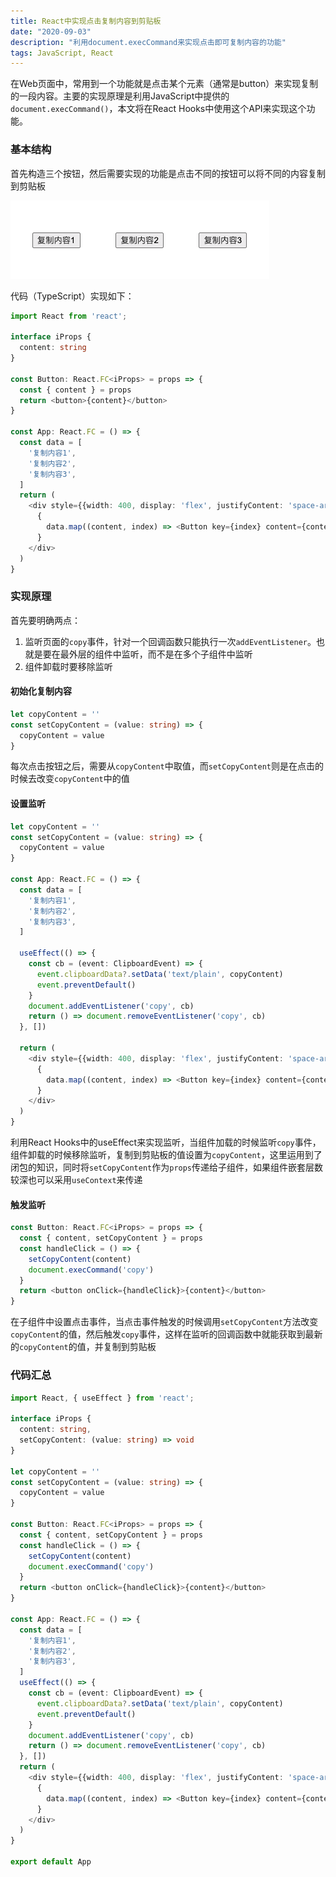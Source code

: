 ```yaml
---
title: React中实现点击复制内容到剪贴板
date: "2020-09-03"
description: "利用document.execCommand来实现点击即可复制内容的功能"
tags: JavaScript, React
---
```


在Web页面中，常用到一个功能就是点击某个元素（通常是button）来实现复制的一段内容。主要的实现原理是利用JavaScript中提供的`document.execCommand()`，本文将在React Hooks中使用这个API来实现这个功能。

### 基本结构

首先构造三个按钮，然后需要实现的功能是点击不同的按钮可以将不同的内容复制到剪贴板

![](./1.png)

代码（TypeScript）实现如下：

```typescript
import React from 'react';

interface iProps {
  content: string
}

const Button: React.FC<iProps> = props => {
  const { content } = props
  return <button>{content}</button>
}

const App: React.FC = () => {
  const data = [
    '复制内容1',
    '复制内容2',
    '复制内容3',
  ]
  return (
    <div style={{width: 400, display: 'flex', justifyContent: 'space-around', margin: '100px auto'}}>
      {
        data.map((content, index) => <Button key={index} content={content}/>)
      }
    </div>
  )
}
```

### 实现原理

首先要明确两点：

1. 监听页面的`copy`事件，针对一个回调函数只能执行一次`addEventListener`。也就是要在最外层的组件中监听，而不是在多个子组件中监听
2. 组件卸载时要移除监听

#### 初始化复制内容

```typescript
let copyContent = ''
const setCopyContent = (value: string) => {
  copyContent = value
}
```

每次点击按钮之后，需要从`copyContent`中取值，而`setCopyContent`则是在点击的时候去改变`copyContent`中的值

#### 设置监听

```typescript
let copyContent = ''
const setCopyContent = (value: string) => {
  copyContent = value
}

const App: React.FC = () => {
  const data = [
    '复制内容1',
    '复制内容2',
    '复制内容3',
  ]
  
  useEffect(() => {
    const cb = (event: ClipboardEvent) => {
      event.clipboardData?.setData('text/plain', copyContent)
      event.preventDefault()
    }
    document.addEventListener('copy', cb)
    return () => document.removeEventListener('copy', cb)
  }, [])
  
  return (
    <div style={{width: 400, display: 'flex', justifyContent: 'space-around', margin: '100px auto'}}>
      {
        data.map((content, index) => <Button key={index} content={content} setCopyContent={setCopyContent} />)
      }
    </div>
  )
}
```

利用React Hooks中的useEffect来实现监听，当组件加载的时候监听`copy`事件，组件卸载的时候移除监听，复制到剪贴板的值设置为`copyContent`，这里运用到了闭包的知识，同时将`setCopyContent`作为`props`传递给子组件，如果组件嵌套层数较深也可以采用`useContext`来传递

#### 触发监听

``` typescript
const Button: React.FC<iProps> = props => {
  const { content, setCopyContent } = props
  const handleClick = () => {
    setCopyContent(content)
    document.execCommand('copy')
  }
  return <button onClick={handleClick}>{content}</button>
}
```

在子组件中设置点击事件，当点击事件触发的时候调用`setCopyContent`方法改变`copyContent`的值，然后触发`copy`事件，这样在监听的回调函数中就能获取到最新的`copyContent`的值，并复制到剪贴板

### 代码汇总

```typescript
import React, { useEffect } from 'react';

interface iProps {
  content: string,
  setCopyContent: (value: string) => void
}

let copyContent = ''
const setCopyContent = (value: string) => {
  copyContent = value
}

const Button: React.FC<iProps> = props => {
  const { content, setCopyContent } = props
  const handleClick = () => {
    setCopyContent(content)
    document.execCommand('copy')
  }
  return <button onClick={handleClick}>{content}</button>
}

const App: React.FC = () => {
  const data = [
    '复制内容1',
    '复制内容2',
    '复制内容3',
  ]
  useEffect(() => {
    const cb = (event: ClipboardEvent) => {
      event.clipboardData?.setData('text/plain', copyContent)
      event.preventDefault()
    }
    document.addEventListener('copy', cb)
    return () => document.removeEventListener('copy', cb)
  }, [])
  return (
    <div style={{width: 400, display: 'flex', justifyContent: 'space-around', margin: '100px auto'}}>
      {
        data.map((content, index) => <Button key={index} content={content} setCopyContent={setCopyContent} />)
      }
    </div>
  )
}

export default App
```

